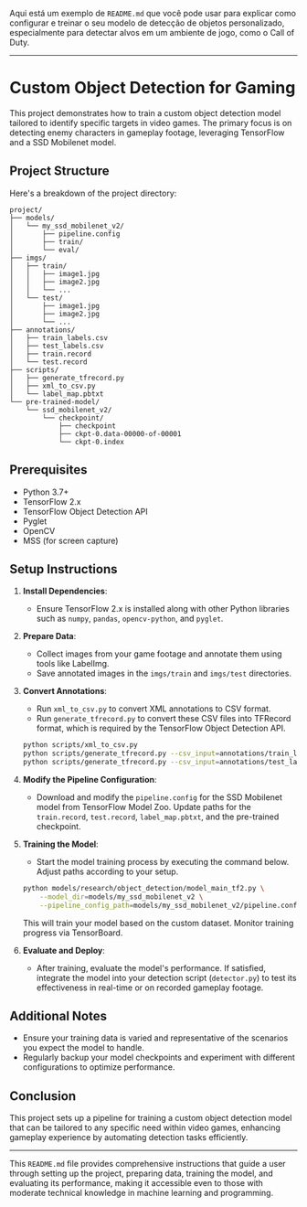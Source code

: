 Aqui está um exemplo de `README.md` que você pode usar para explicar como configurar e treinar o seu modelo de detecção de objetos personalizado, especialmente para detectar alvos em um ambiente de jogo, como o Call of Duty.

---

# Custom Object Detection for Gaming

This project demonstrates how to train a custom object detection model tailored to identify specific targets in video games. The primary focus is on detecting enemy characters in gameplay footage, leveraging TensorFlow and a SSD Mobilenet model.

## Project Structure

Here's a breakdown of the project directory:

```
project/
├── models/
│   └── my_ssd_mobilenet_v2/
│       ├── pipeline.config
│       ├── train/
│       └── eval/
├── imgs/
│   ├── train/
│   │   ├── image1.jpg
│   │   ├── image2.jpg
│   │   └── ...
│   └── test/
│       ├── image1.jpg
│       ├── image2.jpg
│       └── ...
├── annotations/
│   ├── train_labels.csv
│   ├── test_labels.csv
│   ├── train.record
│   └── test.record
├── scripts/
│   ├── generate_tfrecord.py
│   ├── xml_to_csv.py
│   └── label_map.pbtxt
└── pre-trained-model/
    └── ssd_mobilenet_v2/
        └── checkpoint/
            ├── checkpoint
            ├── ckpt-0.data-00000-of-00001
            └── ckpt-0.index
```

## Prerequisites

- Python 3.7+
- TensorFlow 2.x
- TensorFlow Object Detection API
- Pyglet
- OpenCV
- MSS (for screen capture)

## Setup Instructions

1. **Install Dependencies**:
    - Ensure TensorFlow 2.x is installed along with other Python libraries such as `numpy`, `pandas`, `opencv-python`, and `pyglet`.

2. **Prepare Data**:
    - Collect images from your game footage and annotate them using tools like LabelImg.
    - Save annotated images in the `imgs/train` and `imgs/test` directories.

3. **Convert Annotations**:
    - Run `xml_to_csv.py` to convert XML annotations to CSV format.
    - Run `generate_tfrecord.py` to convert these CSV files into TFRecord format, which is required by the TensorFlow Object Detection API.

   ```bash
   python scripts/xml_to_csv.py
   python scripts/generate_tfrecord.py --csv_input=annotations/train_labels.csv --image_dir=imgs/train --output_path=annotations/train.record
   python scripts/generate_tfrecord.py --csv_input=annotations/test_labels.csv --image_dir=imgs/test --output_path=annotations/test.record
   ```

4. **Modify the Pipeline Configuration**:
    - Download and modify the `pipeline.config` for the SSD Mobilenet model from TensorFlow Model Zoo. Update paths for the `train.record`, `test.record`, `label_map.pbtxt`, and the pre-trained checkpoint.

5. **Training the Model**:
    - Start the model training process by executing the command below. Adjust paths according to your setup.

    ```bash
    python models/research/object_detection/model_main_tf2.py \
        --model_dir=models/my_ssd_mobilenet_v2 \
        --pipeline_config_path=models/my_ssd_mobilenet_v2/pipeline.config
    ```

    This will train your model based on the custom dataset. Monitor training progress via TensorBoard.

6. **Evaluate and Deploy**:
    - After training, evaluate the model's performance. If satisfied, integrate the model into your detection script (`detector.py`) to test its effectiveness in real-time or on recorded gameplay footage.

## Additional Notes

- Ensure your training data is varied and representative of the scenarios you expect the model to handle.
- Regularly backup your model checkpoints and experiment with different configurations to optimize performance.

## Conclusion

This project sets up a pipeline for training a custom object detection model that can be tailored to any specific need within video games, enhancing gameplay experience by automating detection tasks efficiently.

---

This `README.md` file provides comprehensive instructions that guide a user through setting up the project, preparing data, training the model, and evaluating its performance, making it accessible even to those with moderate technical knowledge in machine learning and programming.